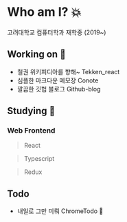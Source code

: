 # Who am I? :boom:

고려대학교 컴퓨터학과 재학중 (2019~)

## Working on :milky_way:

* 철권 위키피디아를 향해~ Tekken_react
* 심플한 마크다운 메모장 Conote
* 깔끔한 깃헙 블로그 Github-blog


## Studying :hibiscus:

### Web Frontend

>React 

>Typescript 

>Redux



## Todo

* 내일로 그만 미뤄 ChromeTodo :full_moon_with_face:
